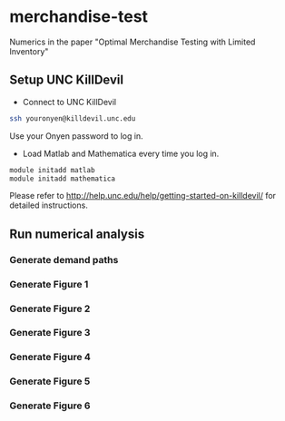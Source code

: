 # merchandise-test
Numerics in the paper "Optimal Merchandise Testing with Limited Inventory"

## Setup UNC KillDevil

- Connect to UNC KillDevil
```bash
ssh youronyen@killdevil.unc.edu
```
Use your Onyen password to log in.

- Load Matlab and Mathematica every time you log in.
```bash
module initadd matlab
module initadd mathematica 
```
Please refer to http://help.unc.edu/help/getting-started-on-killdevil/ for detailed instructions.

## Run numerical analysis

### Generate demand paths

### Generate Figure 1

### Generate Figure 2

### Generate Figure 3

### Generate Figure 4

### Generate Figure 5

### Generate Figure 6
